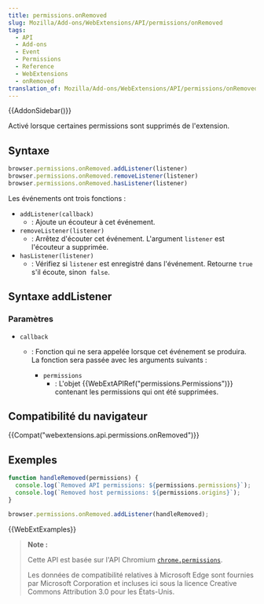 ```yaml
---
title: permissions.onRemoved
slug: Mozilla/Add-ons/WebExtensions/API/permissions/onRemoved
tags:
  - API
  - Add-ons
  - Event
  - Permissions
  - Reference
  - WebExtensions
  - onRemoved
translation_of: Mozilla/Add-ons/WebExtensions/API/permissions/onRemoved
---
```

{{AddonSidebar()}}

Activé lorsque certaines permissions sont supprimés de l'extension.

## Syntaxe

```js
browser.permissions.onRemoved.addListener(listener)
browser.permissions.onRemoved.removeListener(listener)
browser.permissions.onRemoved.hasListener(listener)
```

Les événements ont trois fonctions :

- `addListener(callback)`
  - : Ajoute un écouteur à cet événement.
- `removeListener(listener)`
  - : Arrêtez d'écouter cet événement. L'argument `listener` est l'écouteur a supprimée.
- `hasListener(listener)`
  - : Vérifiez si `listener` est enregistré dans l'événement. Retourne `true` s'il écoute, sinon  `false`.

## Syntaxe addListener

### Paramètres

- `callback`

  - : Fonction qui ne sera appelée lorsque cet événement se produira. La fonction sera passée avec les arguments suivants :

    - `permissions`
      - : L'objet {{WebExtAPIRef("permissions.Permissions")}} contenant les permissions qui ont été supprimées.

## Compatibilité du navigateur

{{Compat("webextensions.api.permissions.onRemoved")}}

## Exemples

```js
function handleRemoved(permissions) {
  console.log(`Removed API permissions: ${permissions.permissions}`);
  console.log(`Removed host permissions: ${permissions.origins}`);
}

browser.permissions.onRemoved.addListener(handleRemoved);
```

{{WebExtExamples}}

> **Note :**
>
> Cette API est basée sur l'API Chromium [`chrome.permissions`](https://developer.chrome.com/extensions/permissions).
>
> Les données de compatibilité relatives à Microsoft Edge sont fournies par Microsoft Corporation et incluses ici sous la licence Creative Commons Attribution 3.0 pour les États-Unis.
